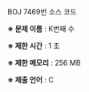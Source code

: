 BOJ 7469번 소스 코드

<b>※ 문제 이름</b> : K번째 수

<b>※ 제한 시간</b> : 1 초

<b>※ 제한 메모리</b> : 256 MB

<b>※ 제출 언어</b> : C
